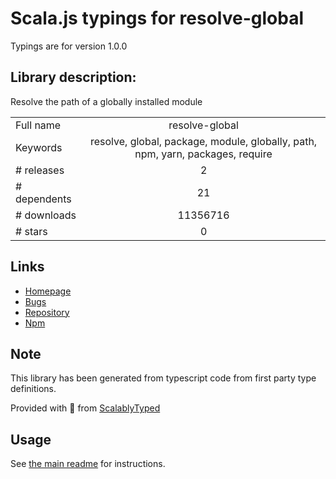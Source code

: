 
# Scala.js typings for resolve-global

Typings are for version 1.0.0

## Library description:
Resolve the path of a globally installed module

|                    |                 |
| ------------------ | :-------------: |
| Full name          | resolve-global |
| Keywords           | resolve, global, package, module, globally, path, npm, yarn, packages, require |
| # releases         | 2 |
| # dependents       | 21 |
| # downloads        | 11356716 |
| # stars            | 0 |

## Links
- [Homepage](https://github.com/sindresorhus/resolve-global#readme)
- [Bugs](https://github.com/sindresorhus/resolve-global/issues)
- [Repository](https://github.com/sindresorhus/resolve-global)
- [Npm](https://www.npmjs.com/package/resolve-global)
    


## Note
This library has been generated from typescript code from first party type definitions.

Provided with :purple_heart: from [ScalablyTyped](https://github.com/oyvindberg/ScalablyTyped)

## Usage
See [the main readme](../../readme.md) for instructions.


